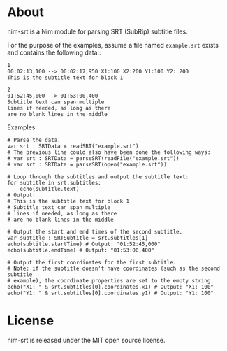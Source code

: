 About
=====

nim-srt is a Nim module for parsing SRT (SubRip) subtitle files.

For the purpose of the examples, assume a file named ``example.srt`` exists
and contains the following data::
    
    1
    00:02:13,100 --> 00:02:17,950 X1:100 X2:200 Y1:100 Y2: 200
    This is the subtitle text for block 1
    
    2
    01:52:45,000 --> 01:53:00,400
    Subtitle text can span multiple
    lines if needed, as long as there
    are no blank lines in the middle

Examples:

    # Parse the data.
    var srt : SRTData = readSRT("example.srt")
    # The previous line could also have been done the following ways:
    # var srt : SRTData = parseSRT(readFile("example.srt"))
    # var srt : SRTData = parseSRT(open("example.srt"))
    
    # Loop through the subtitles and output the subtitle text:
    for subtitle in srt.subtitles:
        echo(subtitle.text)
    # Output:
    # This is the subtitle text for block 1
    # Subtitle text can span multiple
    # lines if needed, as long as there
    # are no blank lines in the middle
    
    # Output the start and end times of the second subtitle.
    var subtitle : SRTSubtitle = srt.subtitles[1]
    echo(subtitle.startTime) # Output: "01:52:45,000"
    echo(subtitle.endTime) # Output: "01:53:00,400"
    
    # Output the first coordinates for the first subtitle.
    # Note: if the subtitle doesn't have coordinates (such as the second subtitle
    # example), the coordinate properties are set to the empty string.
    echo("X1: " & srt.subtitles[0].coordinates.x1) # Output: "X1: 100"
    echo("Y1: " & srt.subtitles[0].coordinates.y1) # Output: "Y1: 100"

License
=======

nim-srt is released under the MIT open source license.